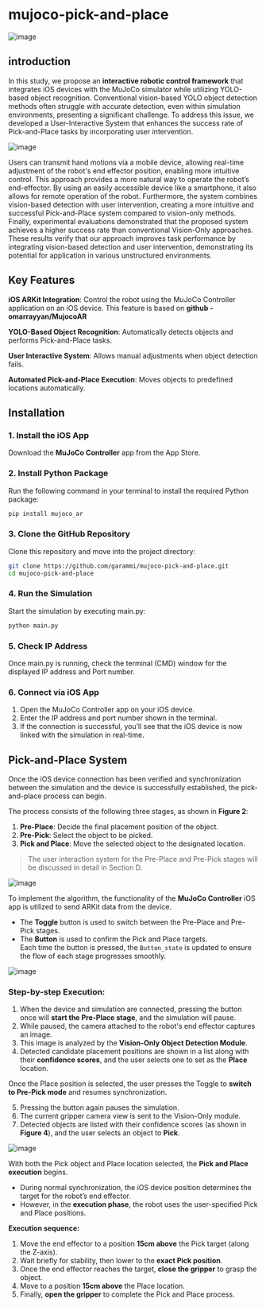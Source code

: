 # mujoco-pick-and-place
![image](https://github.com/user-attachments/assets/2b444ecb-6f6a-4975-8f30-26a33785d1e6)


## **introduction**
In this study, we propose an **interactive robotic control framework** that integrates iOS devices with the MuJoCo simulator while utilizing YOLO-based object recognition. Conventional vision-based YOLO object detection methods often struggle with accurate detection, even within simulation environments, presenting a significant challenge. To address this issue, we developed a User-Interactive System that enhances the success rate of Pick-and-Place tasks by incorporating user intervention.

![image](https://github.com/user-attachments/assets/97ac48af-a86e-4e51-89a9-2b7a3fd6ee2f)

Users can transmit hand motions via a mobile device, allowing real-time adjustment of the robot's end effector position, enabling more intuitive control. This approach provides a more natural way to operate the robot’s end-effector. By using an easily accessible device like a smartphone, it also allows for remote operation of the robot. Furthermore, the system combines vision-based detection with user intervention, creating a more intuitive and successful Pick-and-Place system compared to vision-only methods. Finally, experimental evaluations demonstrated that the proposed system achieves a higher success rate than conventional Vision-Only approaches. These results verify that our approach improves task performance by integrating vision-based detection and user intervention, demonstrating its potential for application in various unstructured environments.


## **Key Features**
**iOS ARKit Integration**: Control the robot using the MuJoCo Controller application on an iOS device. This feature is based on **github - omarrayyan/MujocoAR**

**YOLO-Based Object Recognition**: Automatically detects objects and performs Pick-and-Place tasks.

**User Interactive System**: Allows manual adjustments when object detection fails.

**Automated Pick-and-Place Execution**: Moves objects to predefined locations automatically.



##  Installation

### 1. Install the iOS App  
Download the **MuJoCo Controller** app from the App Store.  


### 2. Install Python Package  
Run the following command in your terminal to install the required Python package:

```bash
pip install mujoco_ar
```

### 3. Clone the GitHub Repository
Clone this repository and move into the project directory:

```bash
git clone https://github.com/garammi/mujoco-pick-and-place.git
cd mujoco-pick-and-place
```
### 4. Run the Simulation
Start the simulation by executing main.py:

```bash
python main.py
```
### 5. Check IP Address
Once main.py is running, check the terminal (CMD) window for the displayed IP address and Port number.

### 6. Connect via iOS App
1. Open the MuJoCo Controller app on your iOS device.  
2. Enter the IP address and port number shown in the terminal.  
3. If the connection is successful, you’ll see that the iOS device is now linked with the simulation in real-time.


## Pick-and-Place System

Once the iOS device connection has been verified and synchronization between the simulation and the device is successfully established, the pick-and-place process can begin.

The process consists of the following three stages, as shown in **Figure 2**:
1. **Pre-Place**: Decide the final placement position of the object.
2. **Pre-Pick**: Select the object to be picked.
3. **Pick and Place**: Move the selected object to the designated location.

> The user interaction system for the Pre-Place and Pre-Pick stages will be discussed in detail in Section D.

![image](https://github.com/user-attachments/assets/618267c6-ee3e-4127-9e7a-f00d596993c2)


To implement the algorithm, the functionality of the **MuJoCo Controller** iOS app is utilized to send ARKit data from the device.  
- The **Toggle** button is used to switch between the Pre-Place and Pre-Pick stages.  
- The **Button** is used to confirm the Pick and Place targets.  
Each time the button is pressed, the `Button_state` is updated to ensure the flow of each stage progresses smoothly.

![image](https://github.com/user-attachments/assets/3f81d1c4-d12a-4f7e-b792-815b23daea8f)


### Step-by-step Execution:

1. When the device and simulation are connected, pressing the button once will **start the Pre-Place stage**, and the simulation will pause.
2. While paused, the camera attached to the robot's end effector captures an image.
3. This image is analyzed by the **Vision-Only Object Detection Module**.
4. Detected candidate placement positions are shown in a list along with their **confidence scores**, and the user selects one to set as the **Place** location.

Once the Place position is selected, the user presses the Toggle to **switch to Pre-Pick mode** and resumes synchronization.

5. Pressing the button again pauses the simulation.
6. The current gripper camera view is sent to the Vision-Only module.
7. Detected objects are listed with their confidence scores (as shown in **Figure 4**), and the user selects an object to **Pick**.

![image](https://github.com/user-attachments/assets/7f2a6706-b87e-406c-85b1-ee030f7ed670)


With both the Pick object and Place location selected, the **Pick and Place execution** begins.

- During normal synchronization, the iOS device position determines the target for the robot’s end effector.
- However, in the **execution phase**, the robot uses the user-specified Pick and Place positions.

**Execution sequence:**
1. Move the end effector to a position **15cm above** the Pick target (along the Z-axis).
2. Wait briefly for stability, then lower to the **exact Pick position**.
3. Once the end effector reaches the target, **close the gripper** to grasp the object.
4. Move to a position **15cm above** the Place location.
5. Finally, **open the gripper** to complete the Pick and Place process.

